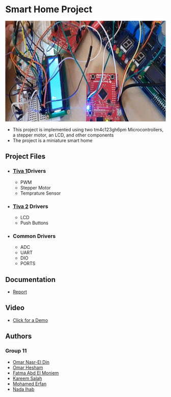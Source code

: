 <h1>Smart Home Project</h1>


<img src = "https://github.com/OmarNasrELdeen/MC2019ASU_G11_2/blob/master/Video/Project.jpg" width="560" height="315">
<!--<iframe width="560" height="315" src="https://www.youtube.com/embed/7RAbdAztdfc" frameborder="0" allow="accelerometer; autoplay; encrypted-media; gyroscope; picture-in-picture" allowfullscreen></iframe>-->

<ul>
	<li>This project is implemented using two tm4c123gh6pm Microcontrollers, a stepper motor, an LCD, and other components</li>
	<li>The project is a miniature smart home</li>
</ul>


<h2>Project Files</h2>
<ul>
	<li>
		<h3><a href = "https://github.com/OmarNasrELdeen/MC2019ASU_G11_2/tree/master/Code/Tiva1">Tiva 1</a>Drivers</h3>
			<ul>
				<li> 
					<!--<a href = "">PWM</a>-->
					PWM
				</li>
				<li> 
					<!--<a href = "">Stepper Motor</a>-->
					Stepper Motor
				</li>
				<li> 
					<!--<a href = "">Temprature sensor</a>-->
					Temprature Sensor
				</li>
			</ul>
	</li>
	<li>
		<h3><a href = "https://github.com/OmarNasrELdeen/MC2019ASU_G11_2/tree/master/Code/Tiva2">Tiva 2</a> Drivers</h3>
			<ul>
				<li> 
					<!--<a href = "">LCD</a>-->
					LCD
				</li>
				<li> 
					<!--<a href = ""></a>-->
					Push Buttons
				</li>
			</ul>
	</li>
	<li>
		<h3>Common Drivers</h3>
			<ul>
				<li> 
					<!--<a href = "">ADC</a>-->
					ADC
				</li>
				<li> 
					<!--<a href = "">UART</a>-->
					UART
				</li>
				<li> 
					<!--<a href = "">DIO</a>-->
					DIO
				</li>
				<li> 
					<!--<a href = "">PORTS</a>-->
					PORTS
				</li>
			</ul>
	</li>
</ul>

<h2>Documentation</h2>
<ul>
	<li>
		<a href = "https://github.com/OmarNasrELdeen/MC2019ASU_G11_2/blob/master/Report/Report.docx">Report</a>
	</li>
</ul>
<h2>Video</h2>
<ul>
	<li>
		<a href = "https://www.youtube.com/watch?v=7RAbdAztdfc">Click for a Demo</a>
	</li>
</ul>


<h2>Authors</h2> 
<h3>Group 11</h3> 
<ul>
	<li>
		<a href = "https://github.com/OmarNasrELdeen">Omar Nasr-El Din</a> 
	</li>
	<li>
		<a href = "https://github.com/omarhesham1997">Omar Hesham</a> 
	</li>
	<li>
		<a href = "https://github.com/fatmaabdelmoniem">Fatma Abd El Moniem</a>
	</li>
	<li>
		<a href = "https://github.com/kareem1002009">Kareem Salah</a> 
	</li>
	<li>
		<a href = "https://github.com/moerfan97">Mohamed Erfan</a> 
	</li>
	<li>
		<a href = "https://github.com/NadaIhabAhmed">Nada Ihab</a>
	</li>
</ul>
